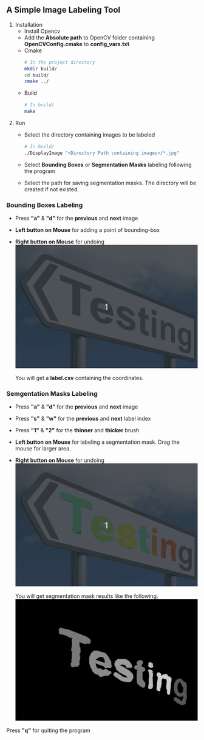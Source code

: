 ## A Simple Image Labeling Tool
1. Installation
    - Install Opencv
    - Add the **Absolute path** to OpenCV folder containing **OpenCVConfig.cmake** to **config_vars.txt**
    - Cmake
        ```bash
        # In the project directory
        mkdir build/
        cd build/
        cmake ../
        ```
    - Build
        ```bash
        # In build/
        make
        ```
2. Run
    - Select the directory containing images to be labeled
        ```bash
        # In build/
        ./DisplayImage "<Directory Path containing images>/*.jpg"
        ```
    - Select **Bounding Boxes** or **Segmentation Masks** labeling following the program

    - Select the path for saving segmentation masks. The directory will be created if not existed.

### Bounding Boxes Labeling
- Press **"a"** & **"d"** for the **previous** and **next** image
- **Left button on Mouse** for adding a point of bounding-box
- **Right button on Mouse** for undoing
![Bounding Boxes](demo/bbox_fast.gif)

    You will get a **label.csv** containing the coordinates.

### Semgentation Masks Labeling
- Press **"a"** & **"d"** for the **previous** and **next** image
- Press **"s"** & **"w"** for the **previous** and **next** label index
- Press **"1"** & **"2"** for the **thinner** and **thicker** brush
- **Left button on Mouse** for labeling a segmentation mask. Drag the mouse for larger area.
- **Right button on Mouse** for undoing
![Segmentation Masks](demo/switch_images.gif)

    You will get segmentation mask results like the following.
    <img src=demo/arrow_mask.png>

Press **"q"** for quiting the program